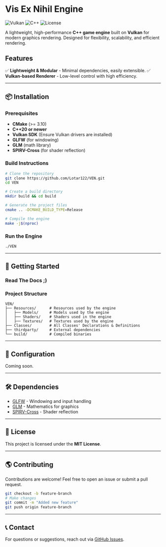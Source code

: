 # Vis Ex Nihil Engine

![Vulkan](https://img.shields.io/badge/Vulkan-API-red.svg)
![C++](https://img.shields.io/badge/C%2B%2B-20-blue.svg)
![License](https://img.shields.io/badge/License-MIT-green.svg)

A lightweight, high-performance **C++ game engine** built on **Vulkan** for modern graphics rendering. Designed for flexibility, scalability, and efficient rendering.

## Features
✅ **Lightweight & Modular** - Minimal dependencies, easily extensible.
✅ **Vulkan-based Renderer** - Low-level control with high efficiency.

---

## 📦 Installation
### **Prerequisites**
- **CMake** (>= 3.10)
- **C++20 or newer**
- **Vulkan SDK** (Ensure Vulkan drivers are installed)
- **GLFW** (for windowing)
- **GLM** (math library)
- **SPIRV-Cross** (for shader reflection)

### **Build Instructions**
```sh
# Clone the repository
git clone https://github.com/Lotar122/VEN.git
cd VEN

# Create a build directory
mkdir build && cd build

# Generate the project files
cmake .. -DCMAKE_BUILD_TYPE=Release

# Compile the engine
make -j$(nproc)
```

### **Run the Engine**
```sh
./VEN
```

---

## 🚀 Getting Started
### Read The Docs ;)


### **Project Structure**
```
VEN/
├── Resources/      # Resources used by the engine
│   ├── Models/     # Models used by the engine
│   ├── Shaders/    # Shaders used in the engine
│   ├── Textures/   # Textures used by the engine
├── Classes/        # All Classes' Declarations & Definitions
├── thirdparty/     # External dependencies
└── build/          # Compiled binaries
```

---

## 🔧 Configuration
Coming soon.

---

## 🛠️ Dependencies
- [GLFW](https://www.glfw.org/) - Windowing and input handling
- [GLM](https://github.com/g-truc/glm) - Mathematics for graphics
- [SPIRV-Cross](https://github.com/KhronosGroup/SPIRV-Cross) - Shader reflection

---

## 📝 License
This project is licensed under the **MIT License**.

---

## 🌎 Contributing
Contributions are welcome! Feel free to open an issue or submit a pull request.
```sh
git checkout -b feature-branch
# Make changes
git commit -m "Added new feature"
git push origin feature-branch
```

---

## 📞 Contact
For questions or suggestions, reach out via [GitHub Issues](https://github.com/Lotar122/VEN/issues).

